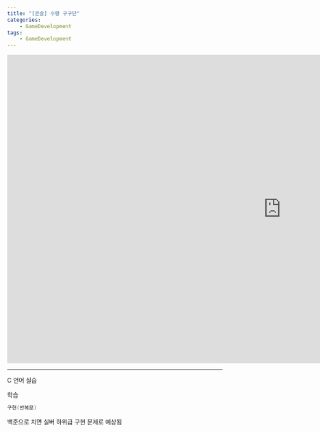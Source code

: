 ```yaml
---
title: "[콘솔] 수평 구구단"
categories:
    - GameDevelopment
tags:
    - GameDevelopment
---
```


<iframe width="1280" height="720" src="https://www.youtube.com/embed/OqwlrQNaOdo" title="YouTube video player" frameborder="0" allow="accelerometer; autoplay; clipboard-write; encrypted-media; gyroscope; picture-in-picture" allowfullscreen></iframe>

---

C 언어 실습

학습

```cpp
구현(반복문)
```

백준으로 치면 실버 하위급 구현 문제로 예상됨